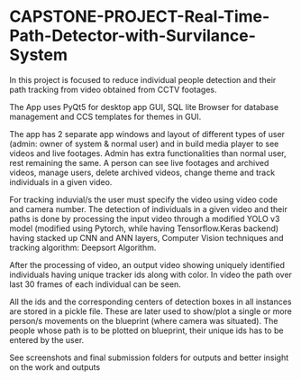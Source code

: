 # CAPSTONE-PROJECT-Real-Time-Path-Detector-with-Survilance-System

In this project is focused to reduce individual people detection and their path tracking from video obtained from CCTV footages. 

The App uses PyQt5 for desktop app GUI, SQL lite Browser for database management and CCS templates for themes in GUI.  

The app has 2 separate app windows and layout of different types of user (admin: owner of system & normal user) and in build media player to see videos and live footages. Admin has extra functionalities than normal user, rest remaining the same.
A person can see live footages and archived videos, manage users, delete archived videos, change theme and track individuals in a given video.

For tracking induvial/s the user must specify the video using video code and camera number. 
The detection of individuals in a given video and their paths is done by processing the input video through a modified YOLO v3 model (modified using Pytorch, while having Tensorflow.Keras backend) having stacked up CNN and ANN layers, Computer Vision techniques and tracking algorithm: Deepsort Algorithm.

After the processing of video, an output video showing uniquely identified individuals having unique tracker ids along with color. In video the path over last 30 frames of each individual can be seen.

All the ids and the corresponding centers of detection boxes in all instances are stored in a pickle file. These are later used to show/plot a single or more person/s movements on the blueprint (where camera was situated). The people whose path is to be plotted on blueprint, their unique ids has to be entered by the user.

See screenshots and final submission folders for outputs and better insight on the work and outputs
